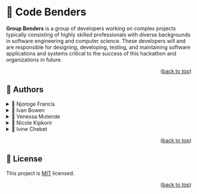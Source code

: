 <a name="readme-top"></a>

<div align="center">
  <!-- <img src="murple_logo.png" alt="logo" width="140"  height="auto" /> -->
  <!-- <br/> -->

  <h3><b></b></h3>

</div>


# 📖  <a name="about-project">Code Benders</a>


**Group Benders**  is a group of developers working on complex projects typically consisting of highly skilled professionals with diverse backgrounds in software engineering and computer science. These developers will and are responsible for designing, developing, testing, and maintaining software applications and systems critical to the success of this hackathon and organizations in future.





<!-- FUTURE FEATURES -->

<p align="right">(<a href="#readme-top">back to top</a>)</p>

<!-- AUTHORS -->

## 👥 Authors <a name="authors"></a>


<details>
    <summary>👤 Njoroge Francis</summary>
    <ul>
        <li><a href="https:github.com/francis450">GitHub</a></li>
        <li><a href="https://twitter.com/nkamandefrancis">Twitter</a></li>
        <li><a mailto="#">LinkedIn</a></li>
    </ul>
</details>

<details>
    <summary>👤 Ivan Bowen</summary>
    <ul>
        <li><a href="https:github.com/874bowen">GitHub</a></li>
        <li><a href="https://twitter.com/">Twitter</a></li>
        <li><a mailto="#">LinkedIn</a></li>
    </ul>
</details>

<details>
    <summary>👤 Venessa Mutende</summary>
    <ul>
        <li><a href="https:github.com/">GitHub</a></li>
        <li><a href="https://twitter.com/mutende_22">Twitter</a></li>
        <li><a href="https://linkedin/in/">LinkedIn</a></li>
        <li><a mailto="vanessamutesh@gmail.com">Mail</a></li>
    </ul>
</details>

<details>
    <summary>👤 Nicole Kipkorir</summary>
        <ul>
        <li><a href="https:github.com/">GitHub</a></li>
        <li><a href="https://twitter.com/">Twitter</a></li>
        <li><a href="https://linkedin/in/">LinkedIn</a></li>
        <li><a mailto="nicolekipkorir@gmail.com">Mail</a></li>
    </ul>
</details>

<details>
    <summary>👤 Ivine Chebet</summary>
    <ul>
        <li><a href="https:github.com/">GitHub</a></li>
        <li><a href="https://twitter.com/">Twitter</a></li>
        <li><a href="https://linkedin/in/">LinkedIn</a></li>
        <li><a mailto="chebethive@gmail.com">Mail</a></li>
    </ul>
</details>

<!-- FAQ (optional) -->


<p align="right">(<a href="#readme-top">back to top</a>)</p>

<!-- LICENSE -->

## 📝 License <a name="license"></a>

This project is [MIT](./LICENSE) licensed.

<p align="right">(<a href="#readme-top">back to top</a>)</p>